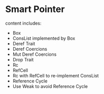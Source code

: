 # Smart Pointer

content includes:

- Box
- ConsList implemented by Box
- Deref Trait
- Deref Coercions
- Mut Deref Coercions
- Drop Trait
- Rc
- RefCell
- Rc with RefCell to re-implement ConsList
- Reference Cycle
- Use Weak to avoid Reference Cycle
